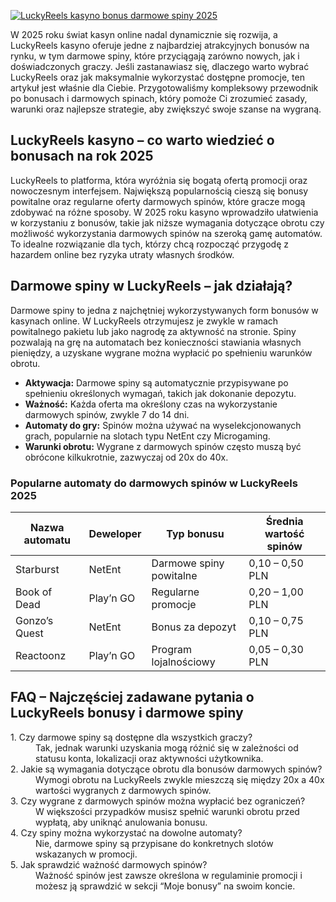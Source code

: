 [![LuckyReels kasyno bonus darmowe spiny 2025](https://123-caf.pages.dev/gitsignup.png)](https://vrmoo.ru/Bt82HjjY)

<div>   <p>W 2025 roku świat kasyn online nadal dynamicznie się rozwija, a LuckyReels kasyno oferuje jedne z najbardziej atrakcyjnych bonusów na rynku, w tym darmowe spiny, które przyciągają zarówno nowych, jak i doświadczonych graczy. Jeśli zastanawiasz się, dlaczego warto wybrać LuckyReels oraz jak maksymalnie wykorzystać dostępne promocje, ten artykuł jest właśnie dla Ciebie. Przygotowaliśmy kompleksowy przewodnik po bonusach i darmowych spinach, który pomoże Ci zrozumieć zasady, warunki oraz najlepsze strategie, aby zwiększyć swoje szanse na wygraną.</p>    <h2>LuckyReels kasyno – co warto wiedzieć o bonusach na rok 2025</h2>   <p>LuckyReels to platforma, która wyróżnia się bogatą ofertą promocji oraz nowoczesnym interfejsem. Największą popularnością cieszą się bonusy powitalne oraz regularne oferty darmowych spinów, które gracze mogą zdobywać na różne sposoby. W 2025 roku kasyno wprowadziło ułatwienia w korzystaniu z bonusów, takie jak niższe wymagania dotyczące obrotu czy możliwość wykorzystania darmowych spinów na szeroką gamę automatów. To idealne rozwiązanie dla tych, którzy chcą rozpocząć przygodę z hazardem online bez ryzyka utraty własnych środków.</p>    <h2>Darmowe spiny w LuckyReels – jak działają?</h2>   <p>Darmowe spiny to jedna z najchętniej wykorzystywanych form bonusów w kasynach online. W LuckyReels otrzymujesz je zwykle w ramach powitalnego pakietu lub jako nagrodę za aktywność na stronie. Spiny pozwalają na grę na automatach bez konieczności stawiania własnych pieniędzy, a uzyskane wygrane można wypłacić po spełnieniu warunków obrotu.</p>   <ul>   <li><strong>Aktywacja:</strong> Darmowe spiny są automatycznie przypisywane po spełnieniu określonych wymagań, takich jak dokonanie depozytu.</li>   <li><strong>Ważność:</strong> Każda oferta ma określony czas na wykorzystanie darmowych spinów, zwykle 7 do 14 dni.</li>   <li><strong>Automaty do gry:</strong> Spinów można używać na wyselekcjonowanych grach, popularnie na slotach typu NetEnt czy Microgaming.</li>   <li><strong>Warunki obrotu:</strong> Wygrane z darmowych spinów często muszą być obrócone kilkukrotnie, zazwyczaj od 20x do 40x.</li>   </ul>    <h3>Popularne automaty do darmowych spinów w LuckyReels 2025</h3>   <table>   <thead>   <tr><th>Nazwa automatu</th><th>Deweloper</th><th>Typ bonusu</th><th>Średnia wartość spinów</th></tr>   </thead>   <tbody>   <tr><td>Starburst</td><td>NetEnt</td><td>Darmowe spiny powitalne</td><td>0,10 – 0,50 PLN</td></tr>   <tr><td>Book of Dead</td><td>Play’n GO</td><td>Regularne promocje</td><td>0,20 – 1,00 PLN</td></tr>   <tr><td>Gonzo’s Quest</td><td>NetEnt</td><td>Bonus za depozyt</td><td>0,10 – 0,75 PLN</td></tr>   <tr><td>Reactoonz</td><td>Play’n GO</td><td>Program lojalnościowy</td><td>0,05 – 0,30 PLN</td></tr>   </tbody>   </table>    <h2>FAQ – Najczęściej zadawane pytania o LuckyReels bonusy i darmowe spiny</h2>   <dl>   <dt>1. Czy darmowe spiny są dostępne dla wszystkich graczy?</dt>   <dd>Tak, jednak warunki uzyskania mogą różnić się w zależności od statusu konta, lokalizacji oraz aktywności użytkownika.</dd>    <dt>2. Jakie są wymagania dotyczące obrotu dla bonusów darmowych spinów?</dt>   <dd>Wymogi obrotu na LuckyReels zwykle mieszczą się między 20x a 40x wartości wygranych z darmowych spinów.</dd>    <dt>3. Czy wygrane z darmowych spinów można wypłacić bez ograniczeń?</dt>   <dd>W większości przypadków musisz spełnić warunki obrotu przed wypłatą, aby uniknąć anulowania bonusu.</dd>    <dt>4. Czy spiny można wykorzystać na dowolne automaty?</dt>   <dd>Nie, darmowe spiny są przypisane do konkretnych slotów wskazanych w promocji.</dd>    <dt>5. Jak sprawdzić ważność darmowych spinów?</dt>   <dd>Ważność spinów jest zawsze określona w regulaminie promocji i możesz ją sprawdzić w sekcji “Moje bonusy” na swoim koncie.</dd>   </dl>   </div>